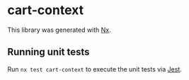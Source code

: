 # cart-context

This library was generated with [Nx](https://nx.dev).

## Running unit tests

Run `nx test cart-context` to execute the unit tests via [Jest](https://jestjs.io).
